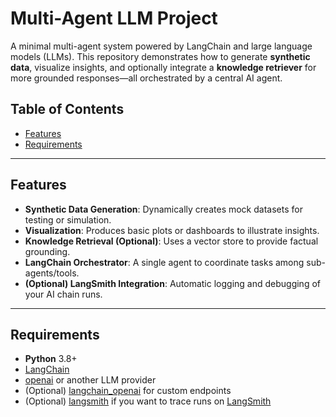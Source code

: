 # Multi-Agent LLM Project

A minimal multi-agent system powered by LangChain and large language models (LLMs). This repository demonstrates how to generate **synthetic data**, visualize insights, and optionally integrate a **knowledge retriever** for more grounded responses—all orchestrated by a central AI agent.


## Table of Contents

- [Features](#features)
- [Requirements](#requirements)

---

## Features

- **Synthetic Data Generation**: Dynamically creates mock datasets for testing or simulation.  
- **Visualization**: Produces basic plots or dashboards to illustrate insights.  
- **Knowledge Retrieval (Optional)**: Uses a vector store to provide factual grounding.  
- **LangChain Orchestrator**: A single agent to coordinate tasks among sub-agents/tools.  
- **(Optional) LangSmith Integration**: Automatic logging and debugging of your AI chain runs.

---

## Requirements

- **Python** 3.8+
- [LangChain](https://pypi.org/project/langchain/)  
- [openai](https://pypi.org/project/openai/) or another LLM provider  
- (Optional) [langchain_openai](https://pypi.org/project/langchain-openai/) for custom endpoints  
- (Optional) [langsmith](https://pypi.org/project/langsmith/) if you want to trace runs on [LangSmith](https://smith.langchain.com/)  


